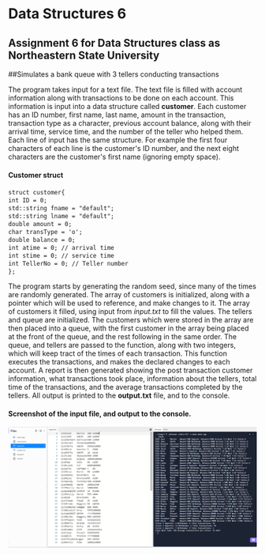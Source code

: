 # Data Structures 6
## Assignment 6 for Data Structures class as Northeastern State University

##Simulates a bank queue with 3 tellers conducting transactions

The program takes input for a text file. The text file is filled with account information along with transactions to be done on each account. This information is input into a data structure called **customer**. Each customer has an ID number, first name, last name, amount in the transaction, transaction type as a character, previous account balance, along with their arrival time, service time, and the number of the teller who helped them. Each line of input has the same structure. For example the first four characters of each line is the customer's ID number, and the next eight characters are the customer's first name (ignoring empty space).

#### Customer struct
```
struct customer{
int ID = 0;
std::string fname = "default";
std::string lname = "default";
double amount = 0;
char transType = 'o';
double balance = 0;
int atime = 0; // arrival time
int stime = 0; // service time
int TellerNo = 0; // Teller number
};
```

The program starts by generating the random seed, since many of the times are randomly generated. The array of customers is initialized, along with a pointer which will be used to reference, and make changes to it. The array of customers it filled, using input from *input.txt* to fill the values. The tellers and queue are initialized. The customers which were stored in the array are then placed into a queue, with the first customer in the array being placed at the front of the queue, and the rest following in the same order. The queue, and tellers are passed to the function, along with two integers, which will keep tract of the times of each transaction. This function executes the transactions, and makes the declared changes to each account. A report is then generated showing the post transaction customer information, what transactions took place, information about the tellers, total time of the transactions, and the average transactions completed by the tellers. All output is printed to the **output.txt** file, and to the console.

#### Screenshot of the input file, and output to the console.
![](DS6.png)
